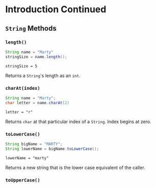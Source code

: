 # Introduction Continued

## `String` Methods

### `length()`

``` java
String name = "Marty"
stringSize = name.length();
```

`stringSize = 5`

Returns a `String`'s length as an `int`.

### `charAt(index)`

``` java
String name = "Marty";
char letter = name.charAt(2)
```

`letter = "r"`

Returns `char` at that particular index of a `String`. Index begins at zero.

### `toLowerCase()`

``` java
String bigName = "MARTY";
String lowerName = bigName.toLowerCase();
```

`lowerName = "marty"`

Returns a new string that is the lower case equivalent of the caller.

### `toUpperCase()`

``` java

```

